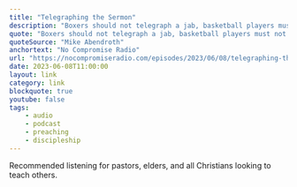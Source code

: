 ```yaml
---
title: "Telegraphing the Sermon"
description: "Boxers should not telegraph a jab, basketball players must not telegraph a pass and poker players should give no 'tells.' Why then should preachers telegraph their sermons?"
quote: "Boxers should not telegraph a jab, basketball players must not telegraph a pass and poker players should give no 'tells.' Why then should preachers telegraph their sermons?"
quoteSource: "Mike Abendroth"
anchortext: "No Compromise Radio"
url: "https://nocompromiseradio.com/episodes/2023/06/08/telegraphing-the-sermon/"
date: 2023-06-08T11:00:00
layout: link
category: link
blockquote: true
youtube: false
tags:
    - audio
    - podcast
    - preaching
    - discipleship
---
```


Recommended listening for pastors, elders, and all Christians looking to teach others.